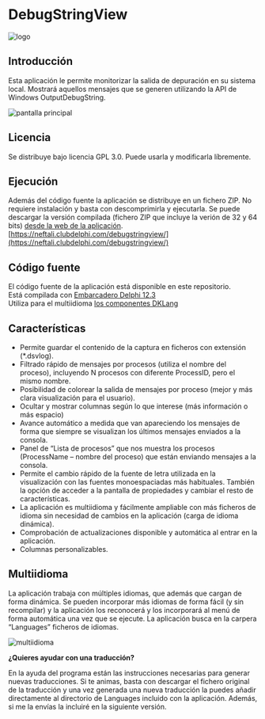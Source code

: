 # DebugStringView

![logo](https://neftali.clubdelphi.com/wp-content/uploads/Logo1b.png)

## Introducción
Esta aplicación le permite monitorizar la salida de depuración en su sistema local. Mostrará aquellos mensajes que se generen utilizando la API de Windows OutputDebugString.

![pantalla principal](https://neftali.clubdelphi.com/wp-content/uploads/Captura_2025-03-26-08_50_49-1024x617.png)

## Licencia
Se distribuye bajo licencia  GPL 3.0.
Puede usarla y modificarla líbremente.

## Ejecución
Además del código fuente la aplicación se distribuye en un fichero ZIP. No requiere instalación y basta con descomprimirla y ejecutarla.
Se puede descargar la versión compilada (fichero ZIP que incluye la verión de 32 y 64 bits) [desde la web de la aplicación](https://neftali.clubdelphi.com/debugstringview/).
[https://neftali.clubdelphi.com/debugstringview/](https://neftali.clubdelphi.com/debugstringview/)

## Código fuente
El código fuente de la aplicación está disponible en este repositorio.  
Está compilada con [Embarcadero Delphi 12.3](https://www.embarcadero.com/es/products/delphi)  
Utiliza para el multiidioma [los componentes DKLang](https://github.com/yktoo/dklang.git)  

## Características
 - Permite guardar el contenido de la captura en ficheros con extensión (*.dsvlog).
 - Filtrado rápido de mensajes por procesos (utiliza el nombre del proceso), incluyendo N procesos con diferente ProcessID, pero el mismo nombre.
 - Posibilidad de colorear la salida de mensajes por proceso (mejor y más clara visualización para el usuario).
 - Ocultar y mostrar columnas según lo que interese (más información o más espacio)
 - Avance automático a medida que van apareciendo los mensajes de forma que siempre se visualizan los últimos mensajes enviados a la consola.
 - Panel de “Lista de procesos” que nos muestra los procesos (ProcessName – nombre del proceso) que están enviando mensajes a la consola.
 - Permite el cambio rápido de la fuente de letra utilizada en la visualización con las fuentes monoespaciadas más habituales. También la opción de acceder a la pantalla de propiedades y cambiar el resto de características.
 - La aplicación es multiidioma y fácilmente ampliable con más ficheros de idioma sin necesidad de cambios en la aplicación (carga de idioma dinámica).
 - Comprobación de actualizaciones disponible y automática al entrar en la aplicación.
 - Columnas personalizables.

## Multiidioma
La aplicación trabaja con múltiples idiomas, que además que cargan de forma dinámica. Se pueden incorporar más idiomas de forma fácil (y sin recompilar) y la aplicación los reconocerá y los incorporará al menú de forma automática una vez que se ejecute.
La aplicación busca en la carpera “Languages” ficheros de idiomas.

![multiidioma](https://neftali.clubdelphi.com/wp-content/uploads/web_multiidioma.png)

**¿Quieres ayudar con una traducción?**

En la ayuda del programa están las instrucciones necesarias para generar nuevas traducciones. Si te animas, basta con descargar el fichero original de la traducción y una vez generada una nueva traducción la puedes añadir directamente al directorio de Languages incluido con la aplicación. Además, si me la envías la incluiré en la siguiente versión.
